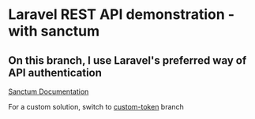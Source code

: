 # Laravel REST API demonstration - with sanctum
## On this branch, I use Laravel's preferred way of API authentication

[Sanctum Documentation](https://laravel.com/docs/11.x/sanctum)

For a custom solution, switch to [custom-token](https://github.com/InterMaus1154/laravel-api-demonstration/tree/custom-token) branch

